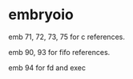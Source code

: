# embryoio

emb 71, 72, 73, 75 for c references.

emb 90, 93 for fifo references.

emb 94 for fd and exec&#x20;
